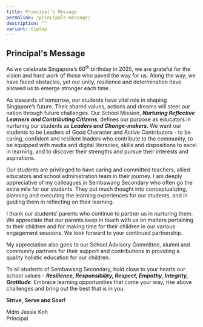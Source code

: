 ```yaml
---
title: Principal’s Message
permalink: /principals-message/
description: ""
variant: tiptap
---
```

<h2>Principal's Message</h2>
<p>As we celebrate Singapore’s 60<sup>th</sup> birthday in 2025, we are grateful
for the vision and hard work of those who paved the way for us. Along the
way, we have faced obstacles, yet our unity, resilience and determination
have allowed us to emerge stronger each time.
<br>
</p>
<p>As stewards of tomorrow, our students have vital role in shaping Singapore’s
future. Their shared values, actions and dreams will steer our nation through
future challenges. Our School Mission, <strong><em>Nurturing Reflective Learners and Contributing Citizens</em></strong>,
defines our purpose as educators in nurturing our students as <strong><em>Leaders and Change-makers</em></strong>.
We want our students to be Leaders of Good Character and Active Contributors
- to be caring, confident and resilient leaders who contribute to the community,
to be equipped with media and digital literacies, skills and dispositions
to excel in learning, and to discover their strengths and pursue their
interests and aspirations.
<br>
</p>
<p>Our students are privileged to have caring and committed teachers, allied
educators and school administration team in their journey. I am deeply
appreciative of my colleagues in Sembawang Secondary who often go the extra
mile for our students. They put much thought into conceptualizing, planning
and executing the learning experiences for our students, and in guiding
them in reflecting on their learning.
<br>
</p>
<p>I thank our students’ parents who continue to partner us in nurturing
them. We appreciate that our parents keep in touch with us on matters pertaining
to their children and for making time for their children in our various
engagement sessions. We look forward to your continued partnership.
<br>
</p>
<p>My appreciation also goes to our School Advisory Committee, alumni and
community partners for their support and contributions in providing a quality
holistic education for our children.
<br>
</p>
<p>To all students of Sembawang Secondary, hold close to your hearts our
school values - <strong><em>Resilience, Responsibility, Respect, Empathy, Integrity, Gratitude</em></strong>.<strong><em> </em></strong>Embrace
learning opportunities that come your way, rise above challenges and bring
out the best that is in you.
<br>
</p>
<p><strong>Strive, Serve and Soar!</strong>
</p>
<p>Mdm Jessie Koh
<br>Principal</p>